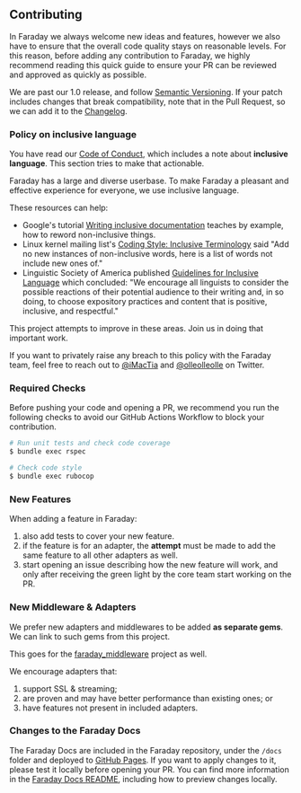 ## Contributing

In Faraday we always welcome new ideas and features, however we also have to ensure
that the overall code quality stays on reasonable levels.
For this reason, before adding any contribution to Faraday, we highly recommend reading this
quick guide to ensure your PR can be reviewed and approved as quickly as possible.

We are past our 1.0 release, and follow [Semantic Versioning][semver]. If your
patch includes changes that break compatibility, note that in the Pull Request, so we can add it to
the [Changelog][].


### Policy on inclusive language

You have read our [Code of Conduct][], which includes a note about **inclusive language**. This section tries to make that actionable.

Faraday has a large and diverse userbase. To make Faraday a pleasant and effective experience for everyone, we use inclusive language.

These resources can help:

- Google's tutorial [Writing inclusive documentation](https://developers.google.com/style/inclusive-documentation) teaches by example, how to reword non-inclusive things.
- Linux kernel mailing list's [Coding Style: Inclusive Terminology](https://lkml.org/lkml/2020/7/4/229) said "Add no new instances of non-inclusive words, here is a list of words not include new ones of."
- Linguistic Society of America published [Guidelines for Inclusive Language](https://www.linguisticsociety.org/resource/guidelines-inclusive-language) which concluded: "We encourage all linguists to consider the possible reactions of their potential audience to their writing and, in so doing, to choose expository practices and content that is positive, inclusive, and respectful."

This project attempts to improve in these areas. Join us in doing that important work.

If you want to privately raise any breach to this policy with the Faraday team, feel free to reach out to [@iMacTia](https://twitter.com/iMacTia) and [@olleolleolle](https://twitter.com/olleolleolle) on Twitter.


### Required Checks

Before pushing your code and opening a PR, we recommend you run the following checks to avoid
our GitHub Actions Workflow to block your contribution.

```bash
# Run unit tests and check code coverage
$ bundle exec rspec

# Check code style
$ bundle exec rubocop
```


### New Features

When adding a feature in Faraday:

1. also add tests to cover your new feature.
2. if the feature is for an adapter, the **attempt** must be made to add the same feature to all other adapters as well.
3. start opening an issue describing how the new feature will work, and only after receiving
the green light by the core team start working on the PR.


### New Middleware & Adapters

We prefer new adapters and middlewares to be added **as separate gems**. We can link to such gems from this project.

This goes for the [faraday_middleware][] project as well.

We encourage adapters that:

1. support SSL & streaming;
1. are proven and may have better performance than existing ones; or
1. have features not present in included adapters.


### Changes to the Faraday Docs

The Faraday Docs are included in the Faraday repository, under the `/docs` folder and deployed to [GitHub Pages][website].
If you want to apply changes to it, please test it locally before opening your PR.
You can find more information in the [Faraday Docs README][docs], including how to preview changes locally.


[semver]:               https://semver.org/
[changelog]:            https://github.com/lostisland/faraday/releases
[faraday_middleware]:   https://github.com/lostisland/faraday_middleware
[website]:              https://lostisland.github.io/faraday
[docs]:                 ../docs/README.md
[Code of Conduct]:      ./CODE_OF_CONDUCT.md
